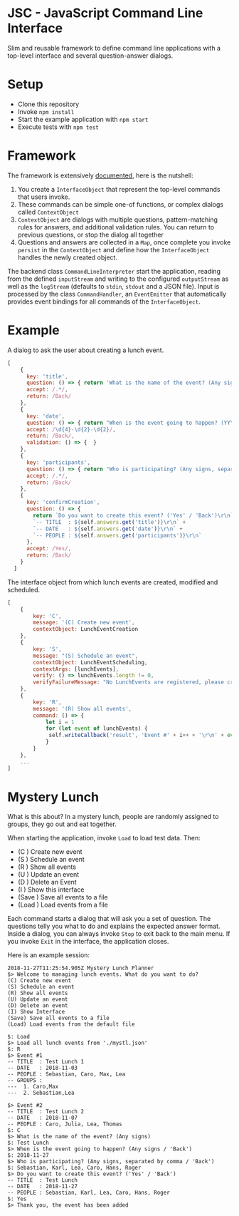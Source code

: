 # JSC - JavaScript Command Line Interface

Slim and reusable framework to define command line applications with a top-level interface and several question-answer dialogs.

# Setup

* Clone this repository
* Invoke `npm install`
* Start the example application with `npm start`
* Execute tests with `npm test`

# Framework

The framework is extensively [documented](./DOCUMENTATION.md), here is the nutshell:

1. You create a `InterfaceObject` that represent the top-level commands that users invoke. 
1. These commands can be simple one-of functions,  or complex dialogs called `ContextObject`
1. `ContextObject` are dialogs with multiple questions, pattern-matching rules for answers, and additional validation rules. You can return to previous questions, or stop the dialog all together
1. Questions and answers are collected in a `Map`, once complete you invoke `persist` in the `ContextObject` and define how the `InterfaceObject` handles the newly created object.

The backend class `CommandLineInterpreter` start the application, reading from the defined `inputStream` and writing to the configured `outputStream` as well as the `logStream` (defaults to `stdin`, `stdout` and a JSON file). Input is processed by the class `CommandHandler`, an `EventEmitter` that automatically provides event bindings for all commands of the `InterfaceObject`. 

# Example

A dialog to ask the user about creating a lunch event.

```javascript
[
    {
      key: 'title',
      question: () => { return 'What is the name of the event? (Any signs)' },
      accept: /.*/,
      return: /Back/
    },
    {
      key: 'date',
      question: () => { return "When is the event going to happen? (YYYY-MM-DD / 'Back')" },
      accept: /\d{4}-\d{2}-\d{2}/,
      return: /Back/,
      validation: () => {  }
    },
    {
      key: 'participants',
      question: () => { return "Who is participating? (Any signs, separated by comma / 'Back')" },
      accept: /.*/,
      return: /Back/
    },
    {
      key: 'confirmCreation',
      question: () => {
        return `Do you want to create this event? ('Yes' / 'Back')\r\n` +
        `-- TITLE  : ${self.answers.get('title')}\r\n` +
        `-- DATE   : ${self.answers.get('date')}\r\n` +
        `-- PEOPLE : ${self.answers.get('participants')}\r\n`
      },
      accept: /Yes/,
      return: /Back/
    }
  ]
```

The interface object from which lunch events are created, modified and scheduled. 

```javascript
[
    {
        key: 'C',
        message: '(C) Create new event',
        contextObject: LunchEventCreation
    },
    {
        key: 'S',
        message: "(S) Schedule an event",
        contextObject: LunchEventScheduling,
        contextArgs: [lunchEvents],
        verify: () => lunchEvents.length != 0,
        verifyFailureMessage: "No LunchEvents are registered, please create events first!"
    },
    {
        key: 'R',
        message: '(R) Show all events',
        command: () => {
            let i = 1
            for (let event of lunchEvents) {
             self.writeCallback('result', 'Event #' + i++ + '\r\n' + event.print())
            }
        }
    },
    ...
]
```


# Mystery Lunch

What is this about? In a mystery lunch, people are randomly assigned to groups, they go out and eat together.

When starting the application, invoke `Load` to load test data. Then:

* (C ) Create new event
* (S ) Schedule an event
* (R ) Show all events
* (U ) Update an event
* (D ) Delete an Event
* (I ) Show this interface
* (Save ) Save all events to a file
* (Load ) Load events from a file

Each command starts a dialog that will ask you a set of question. The questions telly you what to do and explains the expected answer format. Inside a dialog, you can always invoke `Stop` to exit back to the main menu. If you invoke `Exit` in the interface, the application closes.

Here is an example session:

```
2018-11-27T11:25:54.905Z Mystery Lunch Planner
$> Welcome to managing lunch events. What do you want to do?
(C) Create new event
(S) Schedule an event
(R) Show all events
(U) Update an event
(D) Delete an event
(I) Show Interface
(Save) Save all events to a file
(Load) Load events from the default file

$: Load
$> Load all lunch events from './mystl.json'
$: R
$> Event #1
-- TITLE  : Test Lunch 1
-- DATE   : 2018-11-03
-- PEOPLE : Sebastian, Caro, Max, Lea
-- GROUPS :
---  1. Caro,Max
---  2. Sebastian,Lea

$> Event #2
-- TITLE  : Test Lunch 2
-- DATE   : 2018-11-07
-- PEOPLE : Caro, Julia, Lea, Thomas
$: C
$> What is the name of the event? (Any signs)
$: Test Lunch
$> When is the event going to happen? (Any signs / 'Back')
$: 2018-11-27
$> Who is participating? (Any signs, separated by comma / 'Back')
$: Sebastian, Karl, Lea, Caro, Hans, Roger
$> Do you want to create this event? ('Yes' / 'Back')
-- TITLE  : Test Lunch
-- DATE   : 2018-11-27
-- PEOPLE : Sebastian, Karl, Lea, Caro, Hans, Roger
$: Yes
$> Thank you, the event has been added
```
